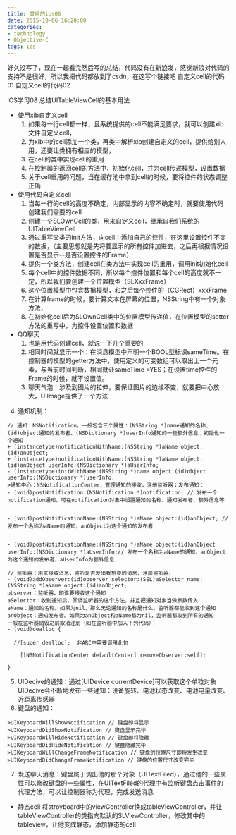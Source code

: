 ```yaml
---
title: 曾经的ios06
date: 2015-10-06 16:20:00
categories: 
- technology
- Objective-C 
tags: ios
---
```


好久没写了，现在一起看完然后写的总结，代码没有在新浪发，感觉新浪对代码的支持不是很好，所以我把代码都放到了csdn，在这写个链接吧
自定义cell的代码01
自定义cell的代码02
<!-- more -->
iOS学习08
总结UITableViewCell的基本用法

- 使用xib自定义cell
  1. 如果每一行cell都一样，且系统提供的cell不能满足要求，就可以创建xib文件自定义cell，
  2. 为xib中的cell添加一个类，再类中解析xib创建自定义的cell，提供给别人用，还要让类拥有相应的模型，
  3. 在cell的类中实现cell的重用
  4. 在控制器的返回cell的方法中，初始化cell，并为cell传递模型，设置数据
  5. 关于cell重用的问题，当在缓存池中拿到cell的时候，要将控件的状态调整正确
- 使用代码自定义cell
  1. 当每一行的cell的高度不确定，内部显示的内容不确定时，就要使用代码创建我们需要的cell
  2. 创建一个SLOwnCell的类，用来自定义cell，继承自我们系统的UITableViewCell
  3. 通过重写父类的init方法，向cell中添加自己的控件，在这里设置控件不变的数据，（主要思想就是先将要显示的所有控件加进去，之后再根据情况设置是否显示--是否设置控件的Frame）
  4. 提供一个类方法，创建cell在类方法中实现cell的重用，调用init初始化cell
  5. 每个cell中的控件数据不同，所以每个控件位置和每个cell的高度就不一定，所以我们要创建一个位置模型（SLXxxFrame）
  6. 这个位置模型中包含数据模型，和之后每个控件的（CGRect）xxxFrame
  7. 在计算frame的时候，要计算文本在屏幕的位置，NSString中有一个对象方法，
  8. 在初始化cell后为SLOwnCell类中的位置模型传递值，在位置模型的setter方法的重写中，为控件设置位置和数据
- QQ聊天
  1. 也是用代码创建cell，就说一下几个重要的
  2. 相同时间就显示一个：在消息模型中声明一个BOOL型标识sameTime。在控制器的模型的getter方法中，使用定义的可变数组可以取出上一个元素，与当前时间判断，相同就让sameTime =YES；在设置time控件的Frame的时候，就不设置值。
  3. 聊天气泡：涉及到图片的拉伸，要保证图片的边缘不变，就要把中心放大，UIImage提供了一个方法
 4. 通知机制：

```
// 通知：NSNotification，一般包含三个属性：(NSString *)name通知的名称、(id)object通知的发布者、(NSDictionary *)userInfo通知的一些额外信息；初始化一个通知
+ (instancetype)notificationWithName:(NSString *)aName object:(id)anObject;
+ (instancetype)notificationWithName:(NSString *)aName object:(id)anObject userInfo:(NSDictionary *)aUserInfo;
- (instancetype)initWithName:(NSString *)name object:(id)object userInfo:(NSDictionary *)userInfo;
>通知中心：NSNotificationCenter，管理通知的接收，注册监听器；发布通知：
- (void)postNotification:(NSNotification *)notification; // 发布一个notification通知，可在notification对象中设置通知的名称、通知发布者、额外信息等
 

- (void)postNotificationName:(NSString *)aName object:(id)anObject; // 发布一个名称为aName的通知，anObject为这个通知的发布者
 

- (void)postNotificationName:(NSString *)aName object:(id)anObject userInfo:(NSDictionary *)aUserInfo;// 发布一个名称为aName的通知，anObject为这个通知的发布者，aUserInfo为额外信息

// 监听器：用来接收消息，监听是否发出我想要的消息，注册监听器，
- (void)addObserver:(id)observer selector:(SEL)aSelector name:(NSString *)aName object:(id)anObject;
observer：监听器，即谁要接收这个通知
aSelector：收到通知后，回调监听器的这个方法，并且把通知对象当做参数传入
aName：通知的名称。如果为nil，那么无论通知的名称是什么，监听器都能收到这个通知
anObject：通知发布者。如果为anObject和aName都为nil，监听器都收到所有的通知
一般在监听器销毁之前取消注册（如在监听器中加入下列代码）：
- (void)dealloc {

  //[super dealloc];  非ARC中需要调用此句

    [[NSNotificationCenter defaultCenter] removeObserver:self];

}
```

  5. UIDecive的通知：通过[UIDevice currentDevice]可以获取这个单粒对象
UIDecive会不断地发布一些通知：设备旋转、电池状态改变、电池电量改变、近距离传感器
  6. 键盘的通知：

```
>UIKeyboardWillShowNotification // 键盘即将显示
>UIKeyboardDidShowNotification // 键盘显示完毕
>UIKeyboardWillHideNotification // 键盘即将隐藏
>UIKeyboardDidHideNotification // 键盘隐藏完毕
>UIKeyboardWillChangeFrameNotification // 键盘的位置尺寸即将发生改变
>UIKeyboardDidChangeFrameNotification // 键盘的位置尺寸改变完毕
```

  7. 发送聊天消息：键盘属于调出他的那个对象（UITextFiled），通过他的一些属性可以修改键盘的一些属性，在UITextFiled的代理中有监听键盘点击事件的代理方法，可以让控制器称为代理，完成发送消息
- 静态cell
将stroyboard中的viewController换成tableViewController，并让tableViewController的类指向默认的SLViewController，修改其中的tableview，让他变成静态，添加静态的cell






